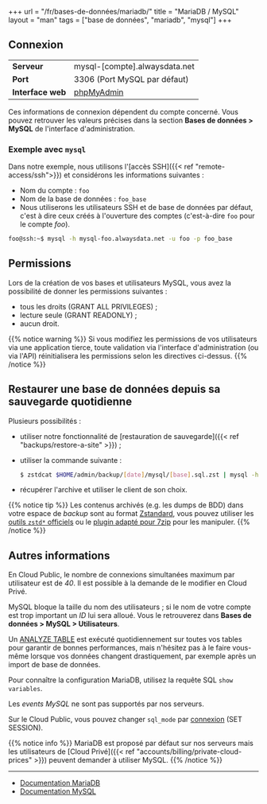 +++
url = "/fr/bases-de-données/mariadb/"
title = "MariaDB / MySQL"
layout = "man"
tags = ["base de données", "mariadb", "mysql"]
+++

## Connexion

|                   |                                                  |
|-------------------|--------------------------------------------------|
| **Serveur**       | mysql-[compte].alwaysdata.net                    |
| **Port**          | 3306 (Port MySQL par défaut)                     |
| **Interface web** | [phpMyAdmin](https://phpmyadmin.alwaysdata.com/) |

Ces informations de connexion dépendent du compte concerné. Vous pouvez retrouver les valeurs précises dans la section **Bases de données > MySQL** de l'interface d'administration.

### Exemple avec `mysql`
Dans notre exemple, nous utilisons l'[accès SSH]({{< ref "remote-access/ssh">}}) et considérons les informations suivantes :

- Nom du compte : `foo`
- Nom de la base de données : `foo_base`
- Nous utiliserons les utilisateurs SSH et de base de données par défaut, c'est à dire ceux créés à l'ouverture des comptes (c'est-à-dire `foo` pour le compte _foo_).

```sh
foo@ssh:~$ mysql -h mysql-foo.alwaysdata.net -u foo -p foo_base
```

## Permissions

Lors de la création de vos bases et utilisateurs MySQL, vous avez la possibilité de donner les permissions suivantes :

* tous les droits (GRANT ALL PRIVILEGES) ;
* lecture seule (GRANT READONLY) ;
* aucun droit.

{{% notice warning %}}
Si vous modifiez les permissions de vos utilisateurs via une application tierce, toute validation via l'interface d'administration (ou via l'API) réinitialisera les permissions selon les directives ci-dessus.
{{% /notice %}}

## Restaurer une base de données depuis sa sauvegarde quotidienne

Plusieurs possibilités :

- utiliser notre fonctionnalité de [restauration de sauvegarde]({{< ref "backups/restore-a-site" >}}) ;
- utiliser la commande suivante :

    ```sh
    $ zstdcat $HOME/admin/backup/[date]/mysql/[base].sql.zst | mysql -h mysql-[compte].alwaysdata.net -u [utilisateur] -p [base]
    ```

- récupérer l'archive et utiliser le client de son choix.

{{% notice tip %}}
Les contenus archivés (e.g. les dumps de BDD) dans votre espace de *backup* sont au format [Zstandard](https://github.com/facebook/zstd), vous pouvez utiliser les [outils `zstd*` officiels](https://github.com/facebook/zstd/releases/latest) ou le [plugin adapté pour 7zip](https://www.tc4shell.com/en/7zip/modern7z/) pour les manipuler.
{{% /notice %}}

## Autres informations

En Cloud Public, le nombre de connexions simultanées maximum par utilisateur est de _40_. Il est possible à la demande de le modifier en Cloud Privé.

MySQL bloque la taille du nom des utilisateurs ; si le nom de votre compte est trop important un _ID_ lui sera alloué. Vous le retrouverez dans **Bases de données > MySQL > Utilisateurs**.

Un [ANALYZE TABLE](https://mariadb.com/kb/en/analyze-table/) est exécuté quotidiennement sur toutes vos tables pour garantir de bonnes performances, mais n'hésitez pas à le faire vous-même lorsque vos données changent drastiquement, par exemple après un import de base de données.

Pour connaître la configuration MariaDB, utilisez la requête SQL `show variables`.

Les *events MySQL* ne sont pas supportés par nos serveurs.

Sur le Cloud Public, vous pouvez changer `sql_mode` par [connexion](https://dev.mysql.com/doc/refman/8.0/en/sql-mode.html) (SET SESSION).

{{% notice info %}}
MariaDB est proposé par défaut sur nos serveurs mais les utilisateurs de [Cloud Privé]({{< ref "accounts/billing/private-cloud-prices" >}}) peuvent demander à utiliser MySQL.
{{% /notice %}}

---

- [Documentation MariaDB](https://mariadb.com/kb/en/library/documentation/)
- [Documentation MySQL](https://dev.mysql.com/doc/)
